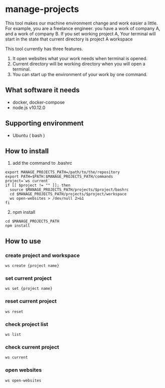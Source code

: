 # manage-projects
This tool makes our machine environment change and work easier a little. 
For example, you are a freelance engineer. you have a work of company A, and a work of company B. 
If you set working project A, Your terminal will start in the state that current directory is project A workspace

This tool currently has three features.
1. It open websites what your work needs when terminal is opened.
2. Current directory will be working directory when you will open a terminal.
3. You can start up the environment of your work by one command.

## What software it needs 
* docker, docker-compose
* node.js v10.12.0

## Supporting environment
* Ubuntu ( bash )

## How to install

1. add the command to .bashrc
```
export MANAGE_PROJECTS_PATH=/path/to/the/repository
export PATH=$PATH:$MANAGE_PROJECTS_PATH/commands
project=`ws current`
if [[ $project != "" ]]; then
  source $MANAGE_PROJECTS_PATH/projects/$project/bashrc
  cd $MANAGE_PROJECTS_PATH/projects/$project/workspace
  ws open-websites > /dev/null 2>&1
fi
```

2. npm install
```
cd $MANAGE_PROJECTS_PATH
npm install
```

## How to use

### create project and workspace
```
ws create {project name}
```

### set current project
```
ws set {project name}
```

### reset current project
```
ws reset
```

### check project list
```
ws list
```

### check current project
```
ws current
```

### open websites
```
ws open-websites
```

